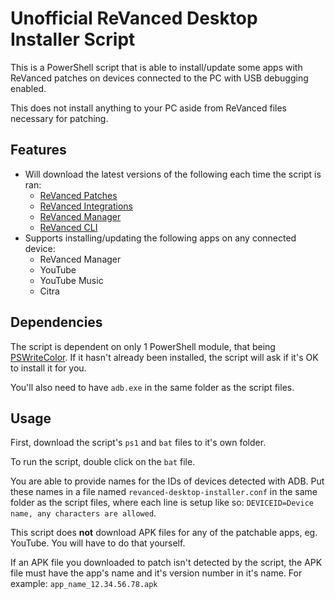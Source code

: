 # Unofficial ReVanced Desktop Installer Script

This is a PowerShell script that is able to install/update some apps with ReVanced patches on devices connected to the PC with USB debugging enabled.

This does not install anything to your PC aside from ReVanced files necessary for patching.

## Features

- Will download the latest versions of the following each time the script is ran:
  - [ReVanced Patches](https://github.com/revanced/revanced-patches)
  - [ReVanced Integrations](https://github.com/revanced/revanced-integrations)
  - [ReVanced Manager](https://github.com/revanced/revanced-manager)
  - [ReVanced CLI](https://github.com/revanced/revanced-cli)
- Supports installing/updating the following apps on any connected device:
  - ReVanced Manager
  - YouTube
  - YouTube Music
  - Citra

## Dependencies

The script is dependent on only 1 PowerShell module, that being [PSWriteColor](https://www.powershellgallery.com/packages/PSWriteColor). If it hasn't already been installed, the script will ask if it's OK to install it for you.

You'll also need to have `adb.exe` in the same folder as the script files.

## Usage

First, download the script's `ps1` and `bat` files to it's own folder.

To run the script, double click on the `bat` file.

You are able to provide names for the IDs of devices detected with ADB. Put these names in a file named `revanced-desktop-installer.conf` in the same folder as the script files, where each line is setup like so: `DEVICEID=Device name, any characters are allowed`.

This script does **not** download APK files for any of the patchable apps, eg. YouTube. You will have to do that yourself.

If an APK file you downloaded to patch isn't detected by the script, the APK file must have the app's name and it's version number in it's name. For example: `app_name_12.34.56.78.apk`
